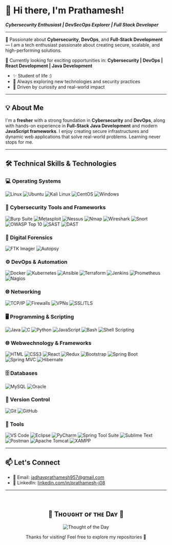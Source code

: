 # 👋 Hi there, I'm Prathamesh!

**_Cybersecurity Enthusiast | DevSecOps Explorer | Full Stack Developer_**

---

🚀 Passionate about **Cybersecurity**, **DevOps**, and **Full-Stack Development** — I am a tech enthusiast passionate about creating secure, scalable, and high-performing solutions.

💼 Currently looking for exciting opportunities in:
**Cybersecurity | DevOps | React Development | Java Development**


</p>

- ✨ Student of life :)
- 🌱 Always exploring new technologies and security practices
- 🎯 Driven by curiosity and real-world impact

---

## 💡 About Me

I'm a **fresher** with a strong foundation in **Cybersecurity** and **DevOps**, along with hands-on experience in **Full-Stack Java Development** and modern **JavaScript frameworks**. I enjoy creating secure infrastructures and dynamic web applications that solve real-world problems. Learning never stops for me.

---

## 🛠️ Technical Skills & Technologies

### 💻 Operating Systems

![Linux](https://img.shields.io/badge/Linux-FCC624?style=flat-square&logo=linux&logoColor=black)
![Ubuntu](https://img.shields.io/badge/Ubuntu-E95420?style=flat-square&logo=ubuntu&logoColor=white)
![Kali Linux](https://img.shields.io/badge/Kali_Linux-268BBD?style=flat-square&logo=kalilinux&logoColor=white)
![CentOS](https://img.shields.io/badge/CentOS-262577?style=flat-square&logo=centos&logoColor=white)
![Windows](https://img.shields.io/badge/Windows-0078D6?style=flat-square&logo=windows&logoColor=white)

### 🔐 Cybersecurity Tools and Frameworks

![Burp Suite](https://img.shields.io/badge/Burp_Suite-FF7139?style=flat-square&logo=burpsuite&logoColor=white)
![Metasploit](https://img.shields.io/badge/Metasploit-1575F9?style=flat-square&logo=metasploit&logoColor=white)
![Nessus](https://img.shields.io/badge/Nessus-00B2A9?style=flat-square&logoColor=white)
![Nmap](https://img.shields.io/badge/Nmap-4F5D95?style=flat-square&logoColor=white)
![Wireshark](https://img.shields.io/badge/Wireshark-1679A7?style=flat-square&logo=wireshark&logoColor=white)
![Snort](https://img.shields.io/badge/Snort-FF4C4C?style=flat-square&logoColor=white)
![OWASP Top 10](https://img.shields.io/badge/OWASP_Top_10-A0C9F1?style=flat-square&logo=owasp&logoColor=black)
![SAST](https://img.shields.io/badge/SAST-FF6F00?style=flat-square&logoColor=white)
![DAST](https://img.shields.io/badge/DAST-9B59B6?style=flat-square&logoColor=white)

### 🔬 Digital Forensics

![FTK Imager](https://img.shields.io/badge/FTK_Imager-F57C00?style=flat-square&logoColor=white)
![Autopsy](https://img.shields.io/badge/Autopsy-D32F2F?style=flat-square&logoColor=white)

### ⚙️ DevOps & Automation

![Docker](https://img.shields.io/badge/Docker-2496ED?style=flat-square&logo=docker&logoColor=white)
![Kubernetes](https://img.shields.io/badge/Kubernetes-326CE5?style=flat-square&logo=kubernetes&logoColor=white)
![Ansible](https://img.shields.io/badge/Ansible-EE0000?style=flat-square&logo=ansible&logoColor=white)
![Terraform](https://img.shields.io/badge/Terraform-623CE4?style=flat-square&logo=terraform&logoColor=white)
![Jenkins](https://img.shields.io/badge/Jenkins-D24939?style=flat-square&logo=jenkins&logoColor=white)
![Prometheus](https://img.shields.io/badge/Prometheus-E6522C?style=flat-square&logo=prometheus&logoColor=white)
![Nagios](https://img.shields.io/badge/Nagios-000000?style=flat-square&logoColor=white)

### 🌐 Networking

![TCP/IP](https://img.shields.io/badge/TCP/IP-007ACC?style=flat-square&logo=protocols&logoColor=white)
![Firewalls](https://img.shields.io/badge/Firewalls-FF5733?style=flat-square&logo=hackthebox&logoColor=white)
![VPNs](https://img.shields.io/badge/VPNs-00C7B7?style=flat-square&logo=protonvpn&logoColor=white)
![SSL/TLS](https://img.shields.io/badge/SSL/TLS-4B8BBE?style=flat-square&logo=letsencrypt&logoColor=white)

### 🖥️ Programming & Scripting

![Java](https://img.shields.io/badge/Java-ED8B00?style=flat-square&logo=java&logoColor=white)
![C](https://img.shields.io/badge/C-00599C?style=flat-square&logo=c&logoColor=white)
![Python](https://img.shields.io/badge/Python-3776AB?style=flat-square&logo=python&logoColor=white)
![JavaScript](https://img.shields.io/badge/JavaScript-F7DF1E?style=flat-square&logo=javascript&logoColor=black)
![Bash](https://img.shields.io/badge/Bash-4EAA25?style=flat-square&logo=gnubash&logoColor=white)
![Shell Scripting](https://img.shields.io/badge/Shell_Scripting-000000?style=flat-square&logo=gnubash&logoColor=white)

### 🌐 Webwechnology & Frameworks

![HTML](https://img.shields.io/badge/HTML5-E34F26?style=flat-square&logo=html5&logoColor=white)
![CSS3](https://img.shields.io/badge/CSS3-1572B6?style=flat-square&logo=css3&logoColor=white)
![React](https://img.shields.io/badge/React.js-61DAFB?style=flat-square&logo=react&logoColor=black)
![Redux](https://img.shields.io/badge/Redux-black?style=flastic&logo=Redux&logoColor=764ABC)
![Bootstrap](https://img.shields.io/badge/Bootstrap-563D7C?style=flat-square&logo=bootstrap&logoColor=white)
![Spring Boot](https://img.shields.io/badge/Spring_Boot-6DB33F?style=flat-square&logo=springboot&logoColor=white)
![Spring MVC](https://img.shields.io/badge/Spring_MVC-6DB33F?style=flat-square&logo=spring&logoColor=white)
![Hibernate](https://img.shields.io/badge/Hibernate-59666C?style=flat-square&logo=hibernate&logoColor=white)

### 🗄️ Databases

![MySQL](https://img.shields.io/badge/MySQL-4479A1?style=flat-square&logo=mysql&logoColor=white)
![Oracle](https://img.shields.io/badge/Oracle-F80000?style=flat-square&logo=oracle&logoColor=white)

### 🔰 Version Control

![Git](https://img.shields.io/badge/Git-F05032?style=flat-square&logo=git&logoColor=white)
![GitHub](https://img.shields.io/badge/GitHub-181717?style=flat-square&logo=github&logoColor=white)

### 🔧 Tools

![VS Code](https://img.shields.io/badge/VSCode-007ACC?style=flat-square&logo=visualstudiocode&logoColor=white)
![Eclipse](https://img.shields.io/badge/Eclipse-2C2255?style=flat-square&logo=eclipse&logoColor=white)
![PyCharm](https://img.shields.io/badge/PyCharm-000000?style=flat-square&logo=pycharm&logoColor=white)
![Spring Tool Suite](https://img.shields.io/badge/Spring_Tool_Suite-6DB33F?style=flat-square&logo=spring&logoColor=white)
![Sublime Text](https://img.shields.io/badge/Sublime_Text-FF9800?style=flat-square&logo=sublimetext&logoColor=white)
![Postman](https://img.shields.io/badge/Postman-FF6C37?style=flat-square&logo=postman&logoColor=white)
![Apache Tomcat](https://img.shields.io/badge/Tomcat-F8DC75?style=flat-square&logo=apachetomcat&logoColor=black)
![XAMPP](https://img.shields.io/badge/XAMPP-FB7A24?style=flat-square&logo=xampp&logoColor=white)

---

## 📫 Let's Connect

- 📧 Email: jadhavprathamesh957@gmail.com
- 🔗 LinkedIn: [linkedin.com/in/prathamesh-j08](https://linkedin.com/in/prathamesh-j08)

---

<br>

<h2 align="center">🌟 Tʜᴏᴜɢʜᴛ ᴏғ ᴛʜᴇ Dᴀʏ 🌟</h2>
<p align="center">
  <img src="https://readme-daily-quotes.vercel.app/api?quote=Strive%20not%20to%20be%20a%20success,%20but%20rather%20to%20be%20of%20value.&author=Albert%20Einstein&theme=dark&bg_color=220a28&author_color=ffeb95&accent_color=c56a90" alt="Thought of the Day">
</p>
<p align="center">Thanks for visiting! Feel free to explore my repositories 🚀</p>
